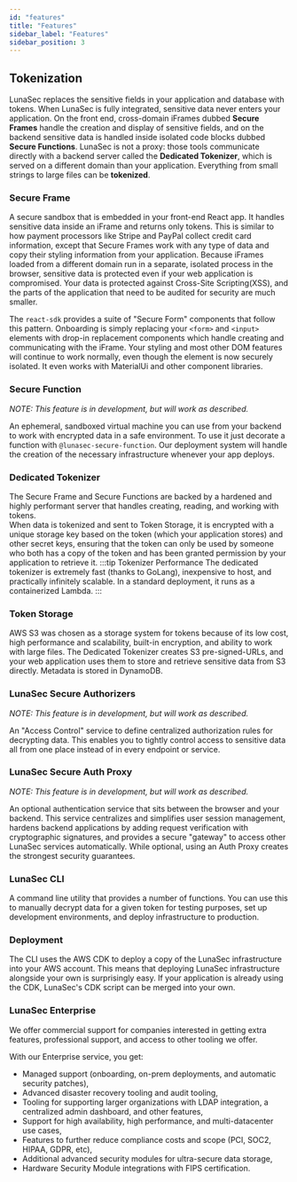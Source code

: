 ```yaml
---
id: "features"
title: "Features"
sidebar_label: "Features"
sidebar_position: 3
---
```

<!--
  ~ Copyright by LunaSec (owned by Refinery Labs, Inc)
  ~
  ~ Licensed under the Creative Commons Attribution-ShareAlike 4.0 International
  ~ (the "License"); you may not use this file except in compliance with the
  ~ License. You may obtain a copy of the License at
  ~
  ~ https://creativecommons.org/licenses/by-sa/4.0/legalcode
  ~
  ~ See the License for the specific language governing permissions and
  ~ limitations under the License.
  ~
-->

## Tokenization
LunaSec replaces the sensitive 
fields in your application and database with tokens.  When LunaSec is fully integrated, sensitive data never enters
your application.  On the front end, cross-domain iFrames dubbed **Secure Frames** handle the creation and display of sensitive fields, 
and on the backend sensitive data is handled inside isolated code blocks dubbed **Secure Functions**. LunaSec is not a proxy: those tools communicate directly with a backend server called the **Dedicated Tokenizer**, which is served on a different domain than your application. 
Everything from small strings to large files can be **tokenized**.  

### Secure Frame
A secure sandbox that is embedded in your front-end React app. It handles sensitive data inside an iFrame and returns only tokens.
This is similar to how payment processors like Stripe and PayPal collect credit card information, except that Secure Frames work with
any type of data and copy their styling information from your application.
Because iFrames loaded from a different domain run in a separate, isolated process in the browser, sensitive data is protected even if your web application is compromised.
Your data is protected against Cross-Site Scripting(XSS), and the parts of the application that need to be audited for security are much smaller.

The `react-sdk` provides a suite of "Secure Form" components that follow this pattern. 
Onboarding is simply replacing your `<form>` and `<input>` elements with drop-in replacement components which handle creating and communicating with the iFrame.
Your styling and most other DOM features 
will continue to work normally, even though the element is now securely isolated.  It even works with MaterialUi 
and other component libraries.

### Secure Function
_NOTE: This feature is in development, but will work as described._

An ephemeral, sandboxed virtual machine you can use from your backend to work with encrypted data in a safe environment.
To use it just decorate a function with `@lunasec-secure-function`. Our deployment system will handle the creation of the necessary
infrastructure whenever your app deploys.

### Dedicated Tokenizer
The Secure Frame and Secure Functions are backed by a hardened and highly performant server that handles creating, reading, and working with tokens.  
When data is tokenized and sent to Token Storage,
it is encrypted with a unique storage key based on the token (which your application stores) and other secret keys, ensuring that the token
can only be used by someone who both has a copy of the token and has been granted permission by your application to retrieve it.
:::tip Tokenizer Performance
The dedicated tokenizer is extremely fast (thanks to GoLang), inexpensive to host, and practically infinitely scalable.
In a standard deployment, it runs as a containerized Lambda.
:::

### Token Storage
AWS S3 was chosen as a storage system for tokens because of its low cost, high performance and scalability, built-in encryption, and 
ability to work with large files. The Dedicated Tokenizer creates S3 pre-signed-URLs, and your web application uses them to store and retrieve
sensitive data from S3 directly.  Metadata is stored in DynamoDB.

### LunaSec Secure Authorizers
_NOTE: This feature is in development, but will work as described._

An "Access Control" service to define centralized authorization rules for decrypting data.
This enables you to tightly control access to sensitive data all from one place instead of in every endpoint or service.

### LunaSec Secure Auth Proxy
_NOTE: This feature is in development, but will work as described._

An optional authentication service that sits between the browser and your backend.
This service centralizes and simplifies user session management,
hardens backend applications by adding request verification with cryptographic signatures,
and provides a secure "gateway" to access other LunaSec services automatically. While optional, using an Auth Proxy creates 
the strongest security guarantees.

### LunaSec CLI
A command line utility that provides a number of functions. You can use this to manually decrypt data for a given token for testing purposes,
set up development environments, and deploy infrastructure to production.

### Deployment
The CLI uses the AWS CDK to deploy a copy of the LunaSec infrastructure into your AWS account.  This means that deploying LunaSec infrastructure
alongside your own is surprisingly easy.  If your application is already using the CDK, LunaSec's CDK script can be merged into your own.  

### LunaSec Enterprise
We offer commercial support for companies interested in getting extra features, professional support, and access to other tooling we offer.

With our Enterprise service, you get:
- Managed support (onboarding, on-prem deployments, and automatic security patches),
- Advanced disaster recovery tooling and audit tooling,
- Tooling for supporting larger organizations with LDAP integration, a centralized admin dashboard, and other features,
- Support for high availability, high performance, and multi-datacenter use cases,
- Features to further reduce compliance costs and scope (PCI, SOC2, HIPAA, GDPR, etc),
- Additional advanced security modules for ultra-secure data storage,
- Hardware Security Module integrations with FIPS certification.
